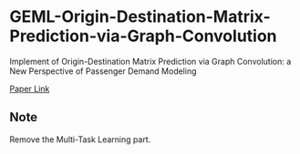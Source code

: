 # GEML-Origin-Destination-Matrix-Prediction-via-Graph-Convolution
Implement of Origin-Destination Matrix Prediction via Graph Convolution: a New Perspective of Passenger Demand Modeling

[Paper Link](https://dl.acm.org/doi/pdf/10.1145/3292500.3330877)

## Note
Remove the Multi-Task Learning part.
